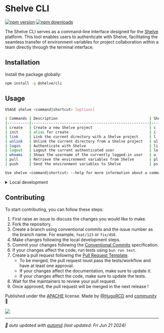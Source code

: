 # Shelve CLI

<!-- automd:badges color=black license provider=shields name=@shelve/cli -->

[![npm version](https://img.shields.io/npm/v/@shelve/cli?color=black)](https://npmjs.com/package/@shelve/cli)
[![npm downloads](https://img.shields.io/npm/dm/@shelve/cli?color=black)](https://npmjs.com/package/@shelve/cli)

<!-- /automd -->

The Shelve CLI serves as a command-line interface designed for the [Shelve](https://shelve.hrcd.fr/) platform. This tool enables users to authenticate with Shelve, facilitating the seamless transfer of environment variables for project collaboration within a team directly through the terminal interface.

## Installation

Install the package globally:

```sh
npm install -g @shelve/cli
```

## Usage

```bash
USAGE shelve <command|shortcut> [options]

| Commands | Description                                          | Shortcut  |
|----------|------------------------------------------------------|-----------|
| create   | Create a new Shelve project                          | c         |
| init     | alias for create                                     | i         |
| link     | Link the current directory with a Shelve project     | l         |
| unlink   | Unlink the current directory from a Shelve project   | ul        |
| login    | Authenticate with Shelve                             | li        |
| logout   | Logout the current authenticated user                | lo        |
| whoami   | Shows the username of the currently logged-in user   | w         |
| pull     | Retrieve the environment variables from Shelve       | pl        |
| push     | Send the environment variables to Shelve             | ps        |

Use shelve <command|shortcut> --help for more information about a command.
```

<!-- automd:fetch url="gh:hugorcd/markdown/main/src/local_development.md" -->

<details>
  <summary>Local development</summary>

- Clone this repository
- Install latest LTS version of [Node.js](https://nodejs.org/en/)
- Enable [Corepack](https://github.com/nodejs/corepack) using `corepack enable`
- Install dependencies using `bun install`

</details>

<!-- /automd -->

<!-- automd:fetch url="gh:hugorcd/markdown/main/src/contributions.md" -->

## Contributing
To start contributing, you can follow these steps:

1. First raise an issue to discuss the changes you would like to make.
2. Fork the repository.
3. Create a branch using conventional commits and the issue number as the branch name. For example, `feat/123` or `fix/456`.
4. Make changes following the local development steps.
5. Commit your changes following the [Conventional Commits](https://www.conventionalcommits.org/en/v1.0.0/) specification.
6. If your changes affect the code, run tests using `bun run test`.
7. Create a pull request following the [Pull Request Template](https://github.com/HugoRCD/markdown/blob/main/src/pull_request_template.md).
   - To be merged, the pull request must pass the tests/workflow and have at least one approval.
   - If your changes affect the documentation, make sure to update it.
   - If your changes affect the code, make sure to update the tests.
8. Wait for the maintainers to review your pull request.
9. Once approved, the pull request will be merged in the next release !

<!-- /automd -->

<!-- automd:contributors license=Apache author=HugoRCD github=HugoRCD/shelve -->

Published under the [APACHE](https://github.com/HugoRCD/shelve/blob/main/LICENSE) license.
Made by [@HugoRCD](https://github.com/HugoRCD) and [community](https://github.com/HugoRCD/shelve/graphs/contributors) 💛
<br><br>
<a href="https://github.com/HugoRCD/shelve/graphs/contributors">
<img src="https://contrib.rocks/image?repo=HugoRCD/shelve" />
</a>

<!-- /automd -->

<!-- automd:with-automd lastUpdate -->

---

_🤖 auto updated with [automd](https://automd.unjs.io) (last updated: Fri Jun 21 2024)_

<!-- /automd -->
